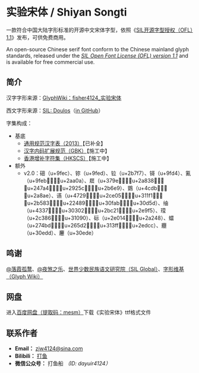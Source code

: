 # 实验宋体 / Shiyan Songti
一款符合中国大陆字形标准的开源中文宋体字型，依照《[SIL开源字型授权（OFL）1.1](https://openfontlicense.org/)》发布，可供免费商用。

An open-source Chinese serif font conform to the Chinese mainland glyph standards, released under the *[SIL Open Font License (OFL) version 1.1](https://openfontlicense.org/)* and is available for free commercial use.

## 简介
汉字字形来源：[GlyphWiki：fisher4124_实验宋体](https://zhs.glyphwiki.org/wiki/Group:fisher4124_%E5%AE%9E%E9%AA%8C%E5%AE%8B%E4%BD%93)

西文字形来源：[SIL: Doulos](https://software.sil.org/doulos/)（[in GitHub](https://github.com/silnrsi/font-doulos)）

字集构成：
- 基底
  - [通用规范汉字表（2013）](https://github.com/NightFurySL2001/CJK-character-count/blob/master/tongyong-guifan-han.txt)【已补全】
  - [汉字内码扩展规范（GBK）](https://github.com/NightFurySL2001/CJK-character-count/blob/master/gbk-han.txt)【施工中】
  - [香港增补字符集（HKSCS）](https://github.com/NightFurySL2001/CJK-character-count/blob/master/hkscs-han.txt)【施工中】
- 额外
  - v2.0：鿬（u+9fec）、鿭（u+9fed）、𫟷（u+2b7f7）、鿔（u+9fd4）、鿫（u+9feb）、𪨊（u+2aa0a）、㞞（u+379e）、𪠸（u+2a838）、𤞤（u+247a4）、𩉜（u+2925c）、𫛩（u+2b6e9）、䳛（u+4cdb）、𪢮（u+2a8ae）、䜩（u+4729）、𬸅（u+2ce05）、𱇱（u+311f1）、𫖃（u+2b583）、𢒉（u+22489）、𰾫（u+30fab）、𰵝（u+30d5d）、䌷（u+4337）、𰌂（u+30302）、𫰡（u+2bc21）、𮧵（u+2e9f5）、𬎆（u+2c386）、𱂐（u+31090）、𮀔（u+2e014）、𪉈（u+2a248）、𧒽（u+274bd）、𦗒（u+265d2）、𱏿（u+313ff）、𮷌（u+2edcc）、𰻝（u+30edd）、𰻞（u+30ede）
## 鸣谢
[@落霞孤鹜](https://github.com/lxgw)、[@夜煞之乐](https://github.com/NightFurySL2001)、[世界少数民族语文研究院（SIL Global）](https://www.sil.org/)、[字形维基（Glyph Wiki）](http://zhs.glyphwiki.org/wiki/GlyphWiki:%e9%a6%96%e9%a1%b5)

## 网盘
进入[百度网盘（提取码：mesm）](https://pan.baidu.com/s/1wnr91JQJ10qiiaycrFnFow?pwd=mesm)下载《实验宋体》ttf格式文件

## 联系作者
- **Email：** zjw4124@sina.com
- **Bilibili：** [打鱼](https://space.bilibili.com/1583446978)
- **微信公众号：** 打鱼船 *（ID: dayuir4124）*
